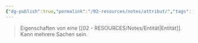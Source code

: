 ```yaml
---
{"dg-publish":true,"permalink":"/02-resources/notes/attribut/","tags":["datenbank","#bedeutung"],"noteIcon":"","updated":"2024-06-10T02:02:17.000+02:00"}
---
```


> Eigenschaften von eine [[02 - RESOURCES/Notes/Entität\|Entität]].
> Kann mehrere Sachen sein.